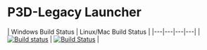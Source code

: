 # P3D-Legacy Launcher  
| Windows Build Status | Linux/Mac Build Status |
|---|---|---|---|
| [![Build status](https://ci.appveyor.com/api/projects/status/09wqbae0rw5rpx9m?svg=true)](https://ci.appveyor.com/project/Aragas/p3d-legacy-launcher) | [![Build Status](https://travis-ci.org/P3D-Legacy/P3D-Legacy-Launcher.svg?branch=master)](https://travis-ci.org/P3D-Legacy/P3D-Legacy-Launcher) |  
  
